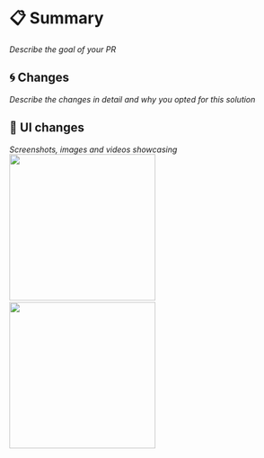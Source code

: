 # :clipboard: Summary
_Describe the goal of your PR_

## :cyclone: Changes
_Describe the changes in detail and why you opted for this solution_

## :art: UI changes
_Screenshots, images and videos showcasing_
<img src="https://your_image_url" width="260">&emsp;<img src="https://your_image_url" width="260">
